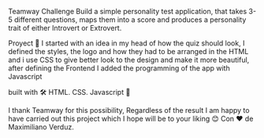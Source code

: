 Teamway Challenge
Build a simple personality test application, that takes 3-5 different questions, maps them into a score and produces a personality trait of either Introvert or Extrovert.

Proyect 🚀
I started with an idea in my head of how the quiz should look, I defined the styles, the logo and how they had to be arranged in the HTML and i use CSS to give
better look to the design and make it more beautiful, after defining the Frontend I added the programming of the app with Javascript

built with 🛠️
HTML.
CSS.
Javascript
🎁

I thank Teamway for this possibility, Regardless of the result I am happy to have carried out this project which I hope will be to your liking 😊
Con ❤️ de Maximiliano Verduz.
